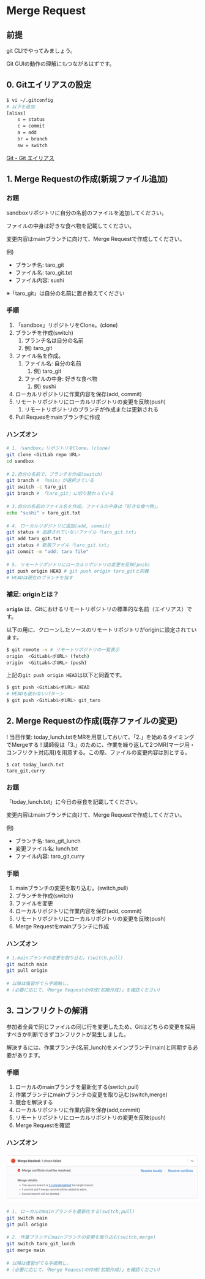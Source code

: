 # Merge Request

## 前提

git CLIでやってみましょう。

Git GUIの動作の理解にもつながるはずです。

## 0. Gitエイリアスの設定

```bash
$ vi ~/.gitconfig
# 以下を追加
[alias]
    s = status
    c = commit
    a = add
    br = branch
    sw = switch
```

[Git \- Git エイリアス](https://git-scm.com/book/ja/v2/Git-%E3%81%AE%E5%9F%BA%E6%9C%AC-Git-%E3%82%A8%E3%82%A4%E3%83%AA%E3%82%A2%E3%82%B9)

## 1. Merge Requestの作成(新規ファイル追加)

### お題

sandboxリポジトリに自分の名前のファイルを追加してください。

ファイルの中身は好きな食べ物を記載してください。

変更内容はmainブランチに向けて、Merge Requestで作成してください。

例)

- ブランチ名: taro_git
- ファイル名: taro_git.txt
- ファイル内容: sushi

※「taro_git」は自分の名前に置き換えてください

### 手順

1. 「sandbox」リポジトリをClone。(clone)
2. ブランチを作成(switch)
    1. ブランチ名は自分の名前
    2. 例) taro_git
3. ファイル名を作成。
    1. ファイル名: 自分の名前
        1. 例) taro_git
    2. ファイルの中身: 好きな食べ物
        1. 例) sushi
4. ローカルリポジトリに作業内容を保存(add, commit)
5. リモートリポジトリにローカルリポジトリの変更を反映(push)
    1. リモートリポジトリのブランチが作成または更新される
6. Pull Requesをmainブランチに作成

### ハンズオン

```bash
# 1.「sandbox」リポジトリをClone。(clone)
git clone <GitLab repo URL>
cd sandbox

# 2.自分の名前で、ブランチを作成(switch)
git branch # 「main」が選択さている
git switch -c taro_git
git branch # 「taro_git」に切り替わっている

# 3.自分の名前のファイル名を作成。ファイルの中身は「好きな食べ物」。
echo "sushi" > taro_git.txt

# 4. ローカルリポジトリに追加(add, commit)
git status # 追跡されていないファイル「taro_git.txt」
git add taro_git.txt
git status # 新規ファイル「taro_git.txt」
git commit -m "add: taro file"

# 5. リモートリポジトリにローカルリポジトリの変更を反映(push)
git push origin HEAD # git push origin taro_gitと同義
# HEADは現在のブランチを指す
```

### 補足: originとは？

**`origin`** は、Gitにおけるリモートリポジトリの標準的な名前（エイリアス）です。

以下の用に、クローンしたソースのリモートリポジトリがoriginに設定されています。

```bash
$ git remote -v # リモートリポジトリの一覧表示
origin  <GitLabレポURL> (fetch)
origin  <GitLabレポURL> (push)
```

上記の`git push origin HEAD`は以下と同義です。

```bash
$ git push <GitLabレポURL> HEAD
# HEADも使わないパターン
$ git push <GitLabレポURL> git_taro
```

## 2. Merge Requestの作成(既存ファイルの変更)

! 当日作業: today_lunch.txtをMRを用意しておいて、「2.」を始めるタイミングでMergeする
! 講師役は「3.」のために、作業を繰り返して2つMR(マージ用・コンフリクト対応用)を用意する。この際、ファイルの変更内容は別とする。

```text
$ cat today_lunch.txt
taro_git,curry
```

### お題

「today_lunch.txt」に今日の昼食を記載してください。

変更内容はmainブランチに向けて、Merge Requestで作成してください。

例)

- ブランチ名: taro_git_lunch
- 変更ファイル名: lunch.txt
- ファイル内容: taro_git,curry

### 手順

1. mainブランチの変更を取り込む。(switch,pull)
2. ブランチを作成(switch)
3. ファイルを変更
4. ローカルリポジトリに作業内容を保存(add, commit)
5. リモートリポジトリにローカルリポジトリの変更を反映(push)
6. Merge Requestをmainブランチに作成

### ハンズオン

```bash
# 1.mainブランチの変更を取り込む。(switch,pull)
git switch main
git pull origin

# 以降は復習がてら手順無し。
# (必要に応じて、「Merge Requestの作成(初期作成)」を確認ください)
```

## 3. コンフリクトの解消

参加者全員で同じファイルの同じ行を変更したため、Gitはどちらの変更を採用すべきか判断できずコンフリクトが発生しました。

解決するには、作業ブランチ(名前_lunch)をメインブランチ(main)と同期する必要があります。

### 手順

1. ローカルのmainブランチを最新化する(switch,pull)
2. 作業ブランチにmainブランチの変更を取り込む(switch,merge)
3. 競合を解決する
4. ローカルリポジトリに作業内容を保存(add,commit)
5. リモートリポジトリにローカルリポジトリの変更を反映(push)
6. Merge Requestを確認

### ハンズオン

![conflict](../img/conflict.png)

```bash
# 1. ローカルのmainブランチを最新化する(switch,pull)
git switch main
git pull origin

# 2. 作業ブランチにmainブランチの変更を取り込む(switch,merge)
git switch taro_git_lunch
git merge main

# 以降は復習がてら手順無し。
# (必要に応じて、「Merge Requestの作成(初期作成)」を確認ください)
```
